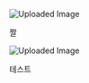 ![Uploaded Image](https://gamzatech-bucket.s3.ap-northeast-2.amazonaws.com/post-images/82/66268d20-4415-431c-bcf4-b2735720a1ab_image.png)

짤 

![Uploaded Image](https://gamzatech-bucket.s3.ap-northeast-2.amazonaws.com/post-images/82/edba1653-43ac-4620-91d4-ab8eeb933d9d_image.png)

테스트